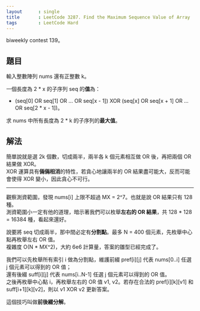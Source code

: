 ```yaml
---
layout      : single
title       : LeetCode 3287. Find the Maximum Sequence Value of Array
tags        : LeetCode Hard
---
```

biweekly contest 139。  

## 題目  

輸入整數陣列 nums 還有正整數 k。  

一個長度為 2 \* x 的子序列 seq 的**值**為：  

- (seq[0] OR seq[1] OR ... OR seq[x - 1]) XOR (seq[x] OR seq[x + 1] OR ... OR seq[2 \* x - 1])。  

求 nums 中所有長度為 2 \* k 的子序列的**最大值**。  

## 解法

簡單說就是選 2k 個數，切成兩半，兩半各 k 個元素相互做 OR 後，再把兩個 OR 結果做 XOR。  
XOR 運算具有**倆倆相消**的特性，若貪心地讓兩半的 OR 結果盡可能大，反而可能會使得 XOR 變小，因此貪心不可行。  

---

觀察測資範圍，發現 nums[i] 上限不超過 MX = 2^7。也就是說 OR 結果只有 128 種。  
測資範圍小一定有他的道理，暗示著我們可以枚舉**左右的 OR 結果**，共 128 \* 128 = 16384 種，看起來還好。  

說要將 seq 切成兩半，那中間必定有**分割點**。最多 N = 400 個元素，先枚舉中心點再枚舉左右 OR 值。  
複雜度 O(N \* MX^2)，大約 6e6 計算量，答案的雛型已經完成了。  

我們可以先枚舉所有索引 i 做為分割點，維護前綴 pref[i][j] 代表 nums[0..i] 任選 j 個元素可以得到的 OR 值；  
還有後綴 suff[i][j] 代表 nums[i..N-1] 任選 j 個元素可以得到的 OR 值。  
之後再枚舉中心點 i，再枚舉左右的 OR 值 v1, v2。若存在合法的 pref[i][k][v1] 和 suff[i+1][k][v2]，則以 v1 XOR v2 更新答案。  

這個技巧叫做**前後綴分解**。  
